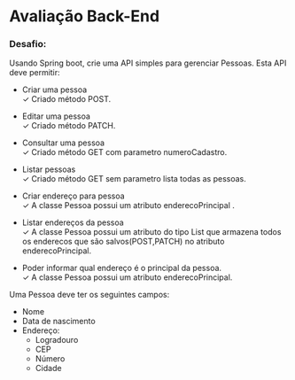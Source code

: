 # Avaliação Back-End

### Desafio:

Usando Spring boot, crie uma API simples para gerenciar Pessoas. Esta API deve permitir:
* Criar uma pessoa <br/>
  &check; Criado método POST.


* Editar uma pessoa<br/>
  &check; Criado método PATCH.


* Consultar uma pessoa<br/>
  &check; Criado método GET com parametro numeroCadastro.


* Listar pessoas<br/>
  &check; Criado método GET sem parametro lista todas as pessoas.


* Criar endereço para pessoa<br/>
  &check; A classe Pessoa possui um atributo enderecoPrincipal .


* Listar endereços da pessoa<br/>
  &check; A classe Pessoa possui um atributo do tipo List que armazena todos os enderecos que são salvos(POST,PATCH) no atributo enderecoPrincipal. 


* Poder informar qual endereço é o principal da pessoa.<br/>
  &check; A classe Pessoa possui um atributo enderecoPrincipal.

Uma Pessoa deve ter os seguintes campos:
* Nome
* Data de nascimento
* Endereço: 
  * Logradouro 
  * CEP 
  * Número
  * Cidade
  


